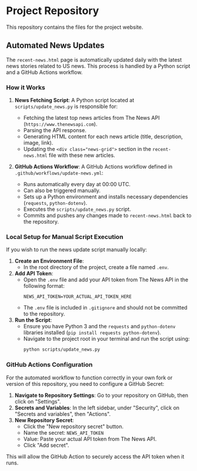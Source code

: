 # Project Repository

This repository contains the files for the project website.

## Automated News Updates

The `recent-news.html` page is automatically updated daily with the latest news stories related to US news. This process is handled by a Python script and a GitHub Actions workflow.

### How it Works
1.  **News Fetching Script**: A Python script located at `scripts/update_news.py` is responsible for:
    *   Fetching the latest top news articles from The News API (`https://www.thenewsapi.com`).
    *   Parsing the API response.
    *   Generating HTML content for each news article (title, description, image, link).
    *   Updating the `<div class="news-grid">` section in the `recent-news.html` file with these new articles.

2.  **GitHub Actions Workflow**: A GitHub Actions workflow defined in `.github/workflows/update-news.yml`:
    *   Runs automatically every day at 00:00 UTC.
    *   Can also be triggered manually.
    *   Sets up a Python environment and installs necessary dependencies (`requests`, `python-dotenv`).
    *   Executes the `scripts/update_news.py` script.
    *   Commits and pushes any changes made to `recent-news.html` back to the repository.

### Local Setup for Manual Script Execution

If you wish to run the news update script manually locally:

1.  **Create an Environment File**:
    *   In the root directory of the project, create a file named `.env`.
2.  **Add API Token**:
    *   Open the `.env` file and add your API token from The News API in the following format:
        ```
        NEWS_API_TOKEN=YOUR_ACTUAL_API_TOKEN_HERE
        ```
    *   The `.env` file is included in `.gitignore` and should not be committed to the repository.
3.  **Run the Script**:
    *   Ensure you have Python 3 and the `requests` and `python-dotenv` libraries installed (`pip install requests python-dotenv`).
    *   Navigate to the project root in your terminal and run the script using:
        ```bash
        python scripts/update_news.py
        ```

### GitHub Actions Configuration

For the automated workflow to function correctly in your own fork or version of this repository, you need to configure a GitHub Secret:

1.  **Navigate to Repository Settings**: Go to your repository on GitHub, then click on "Settings".
2.  **Secrets and Variables**: In the left sidebar, under "Security", click on "Secrets and variables", then "Actions".
3.  **New Repository Secret**:
    *   Click the "New repository secret" button.
    *   Name the secret: `NEWS_API_TOKEN`
    *   Value: Paste your actual API token from The News API.
    *   Click "Add secret".

This will allow the GitHub Action to securely access the API token when it runs.
